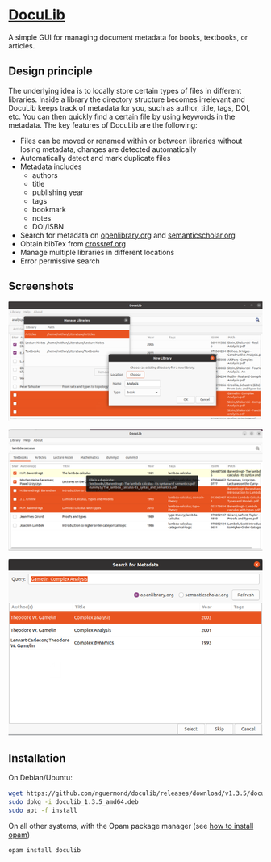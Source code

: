 # [DocuLib](https://github.com/nguermond/doculib)
A simple GUI for managing document metadata for books, textbooks, or articles.

## Design principle
The underlying idea is to locally store certain types of files in different libraries. Inside a library the directory structure becomes irrelevant and DocuLib keeps track of metadata for you, such as author, title, tags, DOI, etc. You can then quickly find a certain file by using keywords in the metadata. The key features of DocuLib are the following:

- Files can be moved or renamed within or between libraries without losing metadata, changes are detected automatically
- Automatically detect and mark duplicate files
- Metadata includes
  - authors
  - title
  - publishing year
  - tags
  - bookmark
  - notes
  - DOI/ISBN
- Search for metadata on [openlibrary.org](https://openlibrary.org/) and [semanticscholar.org](https://www.semanticscholar.org/)
- Obtain bibTex from [crossref.org](https://corssref.org/)
- Manage multiple libraries in different locations
- Error permissive search

## Screenshots
![screenshot-1.png](https://github.com/nguermond/doculib/blob/screenshots/screenshots/screenshot-1.png?raw=true)

![screenshot-4.png](https://github.com/nguermond/doculib/blob/screenshots/screenshots/screenshot-4.png?raw=true)

![screenshot-3.png](https://github.com/nguermond/doculib/blob/screenshots/screenshots/screenshot-3.png?raw=true)

## Installation
On Debian/Ubuntu:
```bash
wget https://github.com/nguermond/doculib/releases/download/v1.3.5/doculib_1.3.5_amd64.deb
sudo dpkg -i doculib_1.3.5_amd64.deb
sudo apt -f install
```

On all other systems, with the Opam package manager (see [how to install opam](https://opam.ocaml.org/doc/Install.html))
```bash
opam install doculib
```
